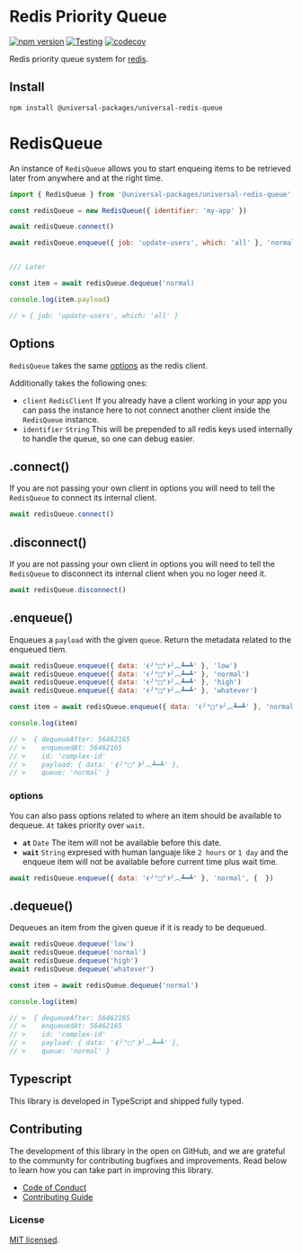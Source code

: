 # Redis Priority Queue

[![npm version](https://badge.fury.io/js/@universal-packages%2Funiversal-redis-queue.svg)](https://www.npmjs.com/package/@universal-packages/universal-redis-queue)
[![Testing](https://github.com/universal-packages/universal-redis-queue/actions/workflows/testing.yml/badge.svg)](https://github.com/universal-packages/universal-redis-queue/actions/workflows/testing.yml)
[![codecov](https://codecov.io/gh/universal-packages/universal-redis-queue/branch/main/graph/badge.svg?token=CXPJSN8IGL)](https://codecov.io/gh/universal-packages/universal-redis-queue)

Redis priority queue system for [redis](https://github.com/redis/node-redis).

## Install

```shell
npm install @universal-packages/universal-redis-queue
```

# RedisQueue

An instance of `RedisQueue` allows you to start enqueing items to be retrieved later from anywhere and at the right time.

```js
import { RedisQueue } from '@universal-packages/universal-redis-queue'

const redisQueue = new RedisQueue({ identifier: 'my-app' })

await redisQueue.connect()

await redisQueue.enqueue({ job: 'update-users', which: 'all' }, 'normal')


/// Later

const item = await redisQueue.dequeue('normal)

console.log(item.payload)

// > { job: 'update-users', which: 'all' }

```

## Options

`RedisQueue` takes the same [options](https://github.com/redis/node-redis/blob/master/docs/client-configuration.md) as the redis client.

Additionally takes the following ones:
  - `client` `RedisClient`
    If you already have a client working in your app you can pass the instance here to not connect another client inside the `RedisQueue` instance.
  - `identifier` `String`
    This will be prepended to all redis keys used internally to handle the queue, so one can debug easier.

## .connect()
If you are not passing your own client in options you will need to tell the `RedisQueue` to connect its internal client.

```js
await redisQueue.connect()
```

## .disconnect()
If you are not passing your own client in options you will need to tell the `RedisQueue` to disconnect its internal client when you no loger need it.

```js
await redisQueue.disconnect()
```

## .enqueue()
Enqueues a `payload` with the given `queue`. Return the metadata related to the enqueued tiem.

```js
await redisQueue.enqueue({ data: '❨╯°□°❩╯︵┻━┻' }, 'low')
await redisQueue.enqueue({ data: '❨╯°□°❩╯︵┻━┻' }, 'normal')
await redisQueue.enqueue({ data: '❨╯°□°❩╯︵┻━┻' }, 'high')
await redisQueue.enqueue({ data: '❨╯°□°❩╯︵┻━┻' }, 'whatever')

const item = await redisQueue.enqueue({ data: '❨╯°□°❩╯︵┻━┻' }, 'normal')

console.log(item)

// >  { dequeueAfter: 56462165
// >    enqueuedAt: 56462165
// >    id: 'complex-id'
// >    payload: { data: '❨╯°□°❩╯︵┻━┻' },
// >    queue: 'normal' }
```

### options
You can also pass options related to where an item should be available to dequeue. `At` takes priority over `wait`.

- **`at`** `Date`
  The item will not be available before this date.
- **`wait`** `String`
  expresed with human languaje like `2 hours` or `1 day` and the enqueue item will not be available before current time plus wait time.

```js
await redisQueue.enqueue({ data: '❨╯°□°❩╯︵┻━┻' }, 'normal', {  })

```

## .dequeue()
Dequeues an item from the given queue if it is ready to be dequeued.

```js
await redisQueue.dequeue('low')
await redisQueue.dequeue('normal')
await redisQueue.dequeue('high')
await redisQueue.dequeue('whatever')

const item = await redisQueue.dequeue('normal')

console.log(item)

// >  { dequeueAfter: 56462165
// >    enqueuedAt: 56462165
// >    id: 'complex-id'
// >    payload: { data: '❨╯°□°❩╯︵┻━┻' },
// >    queue: 'normal' }
```

## Typescript

This library is developed in TypeScript and shipped fully typed.

## Contributing

The development of this library in the open on GitHub, and we are grateful to the community for contributing bugfixes and improvements. Read below to learn how you can take part in improving this library.

- [Code of Conduct](./CODE_OF_CONDUCT.md)
- [Contributing Guide](./CONTRIBUTING.md)

### License

[MIT licensed](./LICENSE).
